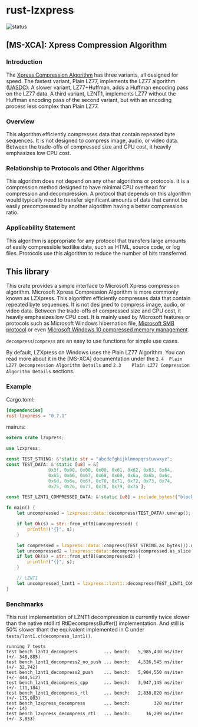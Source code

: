 # rust-lzxpress
![status](https://github.com/comaeio/rust-lzxpress/actions/workflows/rust.yml/badge.svg)

## [MS-XCA]: Xpress Compression Algorithm
### Introduction
The [Xpress Compression Algorithm](https://docs.microsoft.com/en-us/openspecs/windows_protocols/ms-xca/a8b7cb0a-92a6-4187-a23b-5e14273b96f8) has three variants, all designed for speed.
The fastest variant, Plain LZ77, implements the LZ77 algorithm ([UASDC](https://go.microsoft.com/fwlink/?LinkId=90549)).
A slower variant, LZ77+Huffman, adds a Huffman encoding pass on the LZ77 data.
A third variant, LZNT1, implements LZ77 without the Huffman encoding pass of the second variant,
but with an encoding process less complex than Plain LZ77.
### Overview
This algorithm efficiently compresses data that contain repeated byte sequences. It is not designed to compress image, audio, or video data. Between the trade-offs of compressed size and CPU cost, it heavily emphasizes low CPU cost.
### Relationship to Protocols and Other Algorithms
This algorithm does not depend on any other algorithms or protocols. It is a compression method designed to have minimal CPU overhead for compression and decompression. A protocol that depends on this algorithm would typically need to transfer significant amounts of data that cannot be easily precompressed by another algorithm having a better compression ratio.
### Applicability Statement
This algorithm is appropriate for any protocol that transfers large amounts of easily compressible textlike data, such as HTML, source code, or log files. Protocols use this algorithm to reduce the number of bits transferred.

## This library
This crate provides a simple interface to Microsoft Xpress compression algorithm.  Microsoft Xpress Compression Algorithm is more commonly known
as LZXpress. This algorithm efficiently compresses data that contain repeated byte sequences. It is not designed to
compress image, audio, or video data. Between the trade-offs of compressed size and CPU cost, it
heavily emphasizes low CPU cost. It is mainly used by Microsoft features or protocols such as Microsoft Windows hibernation file, [Microsoft SMB protocol](https://ftp.samba.org/pub/unpacked/samba_master/lib/compression/lzxpress.c)
or even [Microsoft Windows 10 compressed memory management](https://www.fireeye.com/content/dam/fireeye-www/blog/pdfs/finding-evil-in-windows-10-compressed-memory-wp.pdf).

`decompress`/`compress` are an easy to use functions for simple use cases.

By default, LZXpress on Windows uses the Plain LZ77 Algorithm. You can read more about it in the [MS-XCA] documentation under the `2.4	Plain LZ77 Decompression Algorithm Details` and `2.3	Plain LZ77 Compression Algorithm Details` sections.

### Example ###
Cargo.toml:
```toml
[dependencies]
rust-lzxpress = "0.7.1"
```
main.rs:
```Rust
extern crate lzxpress;

use lzxpress;

const TEST_STRING: &'static str = "abcdefghijklmnopqrstuvwxyz";
const TEST_DATA: &'static [u8] = &[ 
                0x3f, 0x00, 0x00, 0x00, 0x61, 0x62, 0x63, 0x64,
                0x65, 0x66, 0x67, 0x68, 0x69, 0x6a, 0x6b, 0x6c,
                0x6d, 0x6e, 0x6f, 0x70, 0x71, 0x72, 0x73, 0x74,
                0x75, 0x76, 0x77, 0x78, 0x79, 0x7a ];

const TEST_LZNT1_COMPRESSED_DATA: &'static [u8] = include_bytes!("block1.compressed.bin");

fn main() {
    let uncompressed = lzxpress::data::decompress(TEST_DATA).unwrap();

    if let Ok(s) = str::from_utf8(&uncompressed) {
        println!("{}", s);
    }

    let compressed = lzxpress::data::compress(TEST_STRING.as_bytes()).unwrap();
    let uncompressed2 = lzxpress::data::decompress(compressed.as_slice()).unwrap();
    if let Ok(s) = str::from_utf8(&uncompressed2) {
        println!("{}", s);
    }

    // LZNT1
    let uncompressed_lznt1 = lzxpress::lznt1::decompress(TEST_LZNT1_COMPRESSED_DATA).unwrap();
}
```

### Benchmarks
This rust implementation of LZNT1 decompression is currently twice slower than the native ntdll rtl RtlDecompressBuffer() implementation. 
And still is 50% slower thant the equivalent implemented in C under `tests/lznt1.c!decompress_lznt1()`.

```
running 7 tests
test bench_lznt1_decompress          ... bench:   5,985,430 ns/iter (+/- 348,885)
test bench_lznt1_decompress2_no_push ... bench:   4,526,545 ns/iter (+/- 32,742)
test bench_lznt1_decompress2_push    ... bench:   5,904,550 ns/iter (+/- 444,512)
test bench_lznt1_decompress_cpp      ... bench:   3,947,145 ns/iter (+/- 111,184)
test bench_lznt1_decompress_rtl      ... bench:   2,838,820 ns/iter (+/- 175,803)
test bench_lzxpress_decompress       ... bench:         320 ns/iter (+/- 14)
test bench_lzxpress_decompress_rtl   ... bench:      16,299 ns/iter (+/- 3,853)
```